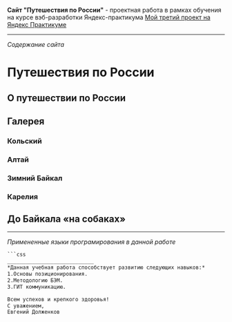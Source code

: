 **Сайт "Путешествия по России"**  - проектная работа в рамках обучения на курсе вэб-разработки Яндекс-практикума
[Мой третий проект на Яндекс Практикуме](https://github.com/Dolzh25/russian-travel.git)
_____________________
*Содержание сайта*
# Путешествия по России
## О путешествии по России
## Галерея
### Кольский
### Алтай
### Зимний Байкал
### Карелия
## До Байкала «на собаках»
____________________________
*Примененные языки програмирования в данной работе*  
```html
```css
____________________________
*Данная учебная работа способствует развитию следующих навыков:*
1.Основы позиционирования.
2.Методологию БЭМ.
3.ГИТ коммуникацию.

Всем успехов и крепкого здоровья!  
С уважением,  
Евгений Долженков
